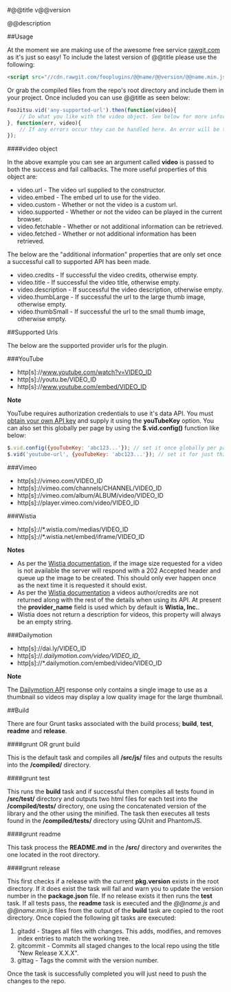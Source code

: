 #@@title v@@version

@@description

##Usage

At the moment we are making use of the awesome free service [rawgit.com](https://rawgit.com/) as it's just so easy! To include the latest version of @@title 
please use the following:

```html
<script src="//cdn.rawgit.com/fooplugins/@@name/@@version/@@name.min.js"></script>
```

Or grab the compiled files from the repo's root directory and include them in your project. Once included you can use @@title as seen below:

```javascript
FooJitsu.vid('any-supported-url').then(function(video){
    // Do what you like with the video object. See below for more information.
}, function(err, video){
    // If any errors occur they can be handled here. An error will be thrown for unsupported urls.
});
```

####video object

In the above example you can see an argument called **video** is passed to both the success and fail callbacks. The more useful properties of this object are:

* video.url - The video url supplied to the constructor.
* video.embed - The embed url to use for the video.
* video.custom - Whether or not the video is a custom url.
* video.supported - Whether or not the video can be played in the current browser.
* video.fetchable - Whether or not additional information can be retrieved.
* video.fetched - Whether or not additional information has been retrieved.

The below are the "additional information" properties that are only set once a successful call to supported API has been made.

* video.credits - If successful the video credits, otherwise empty.
* video.title - If successful the video title, otherwise empty.
* video.description - If successful the video description, otherwise empty.
* video.thumbLarge - If successful the url to the large thumb image, otherwise empty.
* video.thumbSmall - If successful the url to the small thumb image, otherwise empty.

##Supported Urls

The below are the supported provider urls for the plugin.

###YouTube

* http[s]://www.youtube.com/watch?v=VIDEO_ID
* http[s]://youtu.be/VIDEO_ID
* http[s]://www.youtube.com/embed/VIDEO_ID

**Note**

YouTube requires authorization credentials to use it's data API. You must [obtain your own API key](https://developers.google.com/youtube/v3/getting-started) and supply it using the **youTubeKey** option.
You can also set this globally per page by using the **$.vid.config()** function like below:

```javascript
$.vid.config({youTubeKey: 'abc123...'}); // set it once globally per page
$.vid('youtube-url', {youTubeKey: 'abc123...'}); // set it for just this request
```

###Vimeo

* http[s]://vimeo.com/VIDEO_ID
* http[s]://vimeo.com/channels/CHANNEL/VIDEO_ID
* http[s]://vimeo.com/album/ALBUM/video/VIDEO_ID
* http[s]://player.vimeo.com/video/VIDEO_ID

###Wistia

* http[s]://*.wistia.com/medias/VIDEO_ID
* http[s]://*.wistia.net/embed/iframe/VIDEO_ID

**Notes**

* As per the [Wistia documentation](http://wistia.com/doc/working-with-images#the_parameters), if the image size requested for a video is not available the server will respond with a 202 Accepted header and queue up the image to be created. This should only ever happen once as the next time it is requested it should exist.
* As per the [Wistia documentation](http://wistia.com/doc/oembed#an_example) a videos author/credits are not returned along with the rest of the details when using its API. At present the **provider_name** field is used which by default is **Wistia, Inc.**.
* Wistia does not return a description for videos, this property will always be an empty string.

###Dailymotion

* http[s]://dai.ly/VIDEO_ID
* http[s]://*.dailymotion.com/video/VIDEO_ID_*
* http[s]://*.dailymotion.com/embed/video/VIDEO_ID

**Note**

The [Dailymotion API](https://developer.dailymotion.com/player#player-oembed) response only contains a single image to use as a thumbnail so videos may display a low quality image for the large thumbnail.

##Build

There are four Grunt tasks associated with the build process; **build**, **test**, **readme** and **release**.

####grunt OR grunt build

This is the default task and compiles all **/src/js/** files and outputs the results into the **/compiled/** directory.

####grunt test

This runs the **build** task and if successful then compiles all tests found in **/src/test/** directory and outputs two html files for each test 
into the **/compiled/tests/** directory, one using the concatenated version of the library and the other using the minified. The task then executes 
all tests found in the **/compiled/tests/** directory using QUnit and PhantomJS. 

####grunt readme

This task process the **README.md** in the **/src/** directory and overwrites the one located in the root directory.

####grunt release

This first checks if a release with the current **pkg.version** exists in the root directory. If it does exist the task will fail and warn you to 
update the version number in the **package.json** file. If no release exists it then runs the **test** task. If all tests pass, the **readme** task is
executed and the *@@name.js* and *@@name.min.js* files from the output of the **build** task are copied to the root directory. Once copied the 
following git tasks are executed:

1. gitadd - Stages all files with changes. This adds, modifies, and removes index entries to match the working tree.
2. gitcommit - Commits all staged changes to the local repo using the title "New Release X.X.X".
3. gittag - Tags the commit with the version number.

Once the task is successfully completed you will just need to push the changes to the repo.